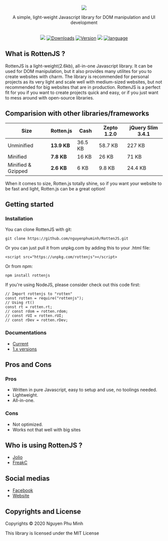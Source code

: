 <div align="center">
	<img src='assets/logo.png'/>
	<br/>
	<p>A simple, light-weight Javascript library for DOM manipulation and UI development</p>
	<br/>
	<a href="https://github.com/nguyenphuminh/rottenjs/blob/master/LICENSE.md"><img src="https://img.shields.io/badge/license-MIT-orange.svg"/></a>
	<a href="https://npmcharts.com/compare/rottenjs?minimal=true"><img src="https://img.shields.io/npm/dm/rottenjs.svg?sanitize=true" alt="Downloads"></a>
	<a href="https://www.npmjs.com/package/rottenjs"><img src="https://img.shields.io/npm/v/rottenjs.svg?sanitize=true" alt="Version"></a>
	<a href="https://github.com/nguyenphuminh/rottenjs/blob/main/.github/CONTRIBUTING.md"><img src="https://img.shields.io/badge/PRs-welcome-brightgreen.svg"></a>
	<a href="https://github.com/nguyenphuminh/rottenjs/search?l=javascript"><img alt="language" src="https://img.shields.io/badge/language-Javascript-purple.svg"></a>
</div>

## What is RottenJS ?
RottenJS is a light-weight(2.6kb), all-in-one Javascript library. It can be used for DOM manipulation, but it also provides many utilites for you to create websites with charm. The library is recommended for personal projects as its very light and scale well with medium-sized websites, but not recommended for big websites that are in production. RottenJS is a perfect fit for you if you want to create projects quick and easy, or if you just want to mess around with open-source libraries. 

## Comparision with other libraries/frameworks

| Size               | Rotten.js   | Cash        | Zepto 1.2.0 | jQuery Slim 3.4.1 |
| ------------------ | ----------- | ----------- | ----------- | ----------------- |
| Unminified         | **13.9 KB** | 36.5 KB     | 58.7 KB     | 227 KB            |
| Minified           | **7.8 KB**  | 16 KB       | 26 KB       | 71 KB             |
| Minified & Gzipped | **2.6 KB**  | 6 KB        | 9.8 KB      | 24.4 KB           |

When it comes to size, Rotten.js totally shine, so if you want your website to be fast and light, Rotten.js can be a great option!

## Getting started
### Installation
You can clone RottenJS with git:

	git clone https://github.com/nguyenphuminh/RottenJS.git

Or you can just pull it from unpkg.com by adding this to your .html file:

	<script src="https://unpkg.com/rottenjs"></script>
	
Or from npm:

	npm install rottenjs

If you're using NodeJS, please consider check out this code first:

	// Import rottenjs to "rotten"
	const rotten = require("rottenjs");
	// Using rt()
	const rt = rotten.rt;
	// const rdom = rotten.rdom;
	// const rUI = rotten.rUI;
	// const rDev = rotten.rDev;

### Documentations
* <a href="DOCUMENTATION.md">Current</a>
* <a href="DOCSv1.9.0.md">1.x versions</a>

## Pros and Cons
### Pros
* Written in pure Javascript, easy to setup and use, no toolings needed.
* Lightweight.
* All-in-one.

### Cons
* Not optimized.
* Works not that well with big sites

## Who is using RottenJS ?
* <a href="https://github.com/joliorg">Jolio</a>
* <a href="https://github.com/FreakC-Foundation">FreakC</a>

## Social medias
* <a href="https://www.facebook.com/Rottenjs-The-Javascript-Library-112227464032668">Facebook</a>
* <a href="https://rottenjs.herokuapp.com">Website</a>

## Copyrights and License
Copyrights © 2020 Nguyen Phu Minh

This library is licensed under the MIT License
